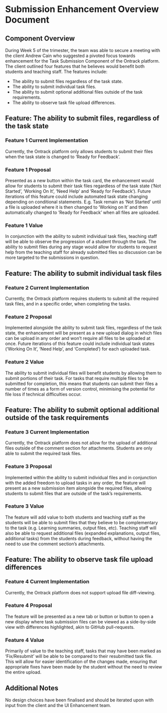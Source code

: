 # Submission Enhancement Overview Document

## Component Overview

During Week 5 of the trimester, the team was able to secure a meeting with the client Andrew Cain
who suggested a pivoted focus towards enhancement for the Task Submission Component of the Ontrack
platform. The client outlined four features that he believes would benefit both students and
teaching staff. The features include:

- The ability to submit files regardless of the task state.
- The ability to submit individual task files.
- The ability to submit optional additional files outside of the task requirements.
- The ability to observe task file upload differences.

## Feature: The ability to submit files, regardless of the task state

### Feature 1 Current Implementation

Currently, the Ontrack platform only allows students to submit their files when the task state is
changed to ‘Ready for Feedback’.

### Feature 1 Proposal

Presented as a new button within the task card, the enhancement would allow for students to submit
their task files regardless of the task state (‘Not Started’, ‘Working On It’, ‘Need Help’ and
‘Ready for Feedback’). Future iterations of this feature could include automated task state changing
depending on conditional statements. E.g. Task remain as ‘Not Started’ until a file is uploaded
where it is then changed to ‘Working on It’ and then automatically changed to ’Ready for Feedback’
when all files are uploaded.

### Feature 1 Value

In conjunction with the ability to submit individual task files, teaching staff will be able to
observe the progression of a student through the task. The ability to submit files during any stage
would allow for students to request help from the teaching staff for already submitted files so
discussion can be more targeted to the submissions in question.

## Feature: The ability to submit individual task files

### Feature 2 Current Implementation

Currently, the Ontrack platform requires students to submit all the required task files, and in a
specific order, when completing the tasks.

### Feature 2 Proposal

Implemented alongside the ability to submit task files, regardless of the task state, the
enhancement will be present as a new upload dialog in which files can be upload in any order and
won’t require all files to be uploaded at once. Future iterations of this feature could include
individual task states (‘Working On It’, ‘Need Help’, and ‘Completed’) for each uploaded task.

### Feature 2 Value

The ability to submit individual files will benefit students by allowing them to submit portions of
their task. For tasks that require multiple files to be submitted for completion, this means that
students can submit their files a number of times as a form of version control, minimising the
potential for file loss if technical difficulties occur.

## Feature: The ability to submit optional additional outside of the task requirements

### Feature 3 Current Implementation

Currently, the Ontrack platform does not allow for the upload of additional files outside of the
comment section for attachments. Students are only able to submit the required task files.

### Feature 3 Proposal

Implemented within the ability to submit individual files and in conjunction with the added freedom
to upload tasks in any order, the feature will present as a new submission item alongside the
required files, allowing students to submit files that are outside of the task’s requirements.

### Feature 3 Value

The feature will add value to both students and teaching staff as the students will be able to
submit files that they believe to be complementary to the task (e.g. Learning summaries, output
files, etc). Teaching staff will also be able to request additional files (expanded explanations,
output files, additional tasks) from the students during feedback, without having the need to use
the comment section’s attachments.

## Feature: The ability to observe task file upload differences

### Feature 4 Current Implementation

Currently, the Ontrack platform does not support upload file diff-viewing.

### Feature 4 Proposal

The feature will be presented as a new tab or button or button to open a new display where task
submission files can be viewed as a side-by-side view with differences highlighted, akin to GitHub
pull-requests.

### Feature 4 Value

Primarily of value to the teaching staff, tasks that may have been marked as ‘Fix/Resubmit’ will be
able to be compared to their resubmitted task file. This will allow for easier identification of the
changes made, ensuring that appropriate fixes have been made by the student without the need to
review the entire upload.

## Additional Notes

No design choices have been finalised and should be iterated upon with input from the client and the
UI Enhancement team.